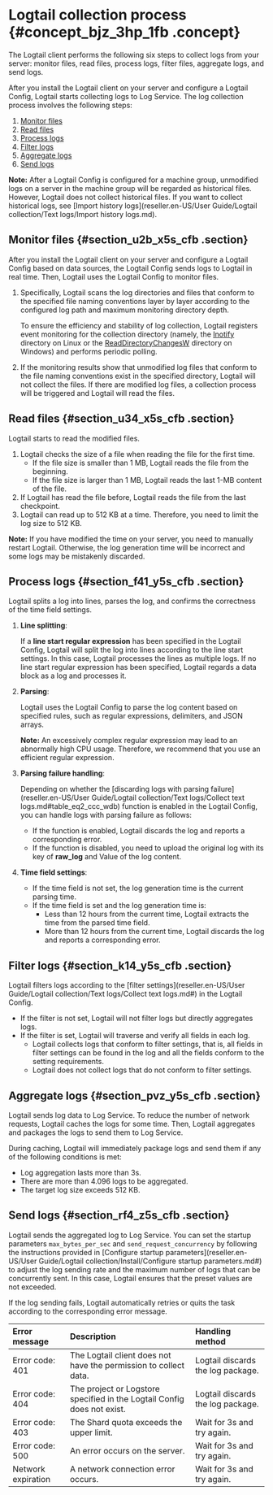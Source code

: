 # Logtail collection process {#concept_bjz_3hp_1fb .concept}

The Logtail client performs the following six steps to collect logs from your server: monitor files, read files, process logs, filter files, aggregate logs, and send logs.

After you install the Logtail client on your server and configure a Logtail Config, Logtail starts collecting logs to Log Service. The log collection process involves the following steps:

1.  [Monitor files](#)
2.  [Read files](#)
3.  [Process logs](#)
4.  [Filter logs](#)
5.  [Aggregate logs](#)
6.  [Send logs](#)

**Note:** After a Logtail Config is configured for a machine group, unmodified logs on a server in the machine group will be regarded as historical files. However, Logtail does not collect historical files. If you want to collect historical logs, see [Import history logs](reseller.en-US/User Guide/Logtail collection/Text logs/Import history logs.md).

## Monitor files {#section_u2b_x5s_cfb .section}

After you install the Logtail client on your server and configure a Logtail Config based on data sources, the Logtail Config sends logs to Logtail in real time. Then, Logtail uses the Logtail Config to monitor files.

1.  Specifically, Logtail scans the log directories and files that conform to the specified file naming conventions layer by layer according to the configured log path and maximum monitoring directory depth.

    To ensure the efficiency and stability of log collection, Logtail registers event monitoring for the collection directory \(namely, the [Inotify](http://man7.org/linux/man-pages/man7/inotify.7.html) directory on Linux or the [ReadDirectoryChangesW](https://docs.microsoft.com/zh-cn/windows/desktop/api/winbase/nf-winbase-readdirectorychangesw) directory on Windows\) and performs periodic polling.

2.  If the monitoring results show that unmodified log files that conform to the file naming conventions exist in the specified directory, Logtail will not collect the files. If there are modified log files, a collection process will be triggered and Logtail will read the files.

## Read files {#section_u34_x5s_cfb .section}

Logtail starts to read the modified files.

1.  Logtail checks the size of a file when reading the file for the first time.
    -   If the file size is smaller than 1 MB, Logtail reads the file from the beginning.
    -   If the file size is larger than 1 MB, Logtail reads the last 1-MB content of the file.
2.  If Logtail has read the file before, Logtail reads the file from the last checkpoint.
3.  Logtail can read up to 512 KB at a time. Therefore, you need to limit the log size to 512 KB.

**Note:** If you have modified the time on your server, you need to manually restart Logtail. Otherwise, the log generation time will be incorrect and some logs may be mistakenly discarded.

## Process logs {#section_f41_y5s_cfb .section}

Logtail splits a log into lines, parses the log, and confirms the correctness of the time field settings.

1.  **Line splitting**:

    If a **line start regular expression** has been specified in the Logtail Config, Logtail will split the log into lines according to the line start settings. In this case, Logtail processes the lines as multiple logs. If no line start regular expression has been specified, Logtail regards a data block as a log and processes it.

2.  **Parsing**:

    Logtail uses the Logtail Config to parse the log content based on specified rules, such as regular expressions, delimiters, and JSON arrays.

    **Note:** An excessively complex regular expression may lead to an abnormally high CPU usage. Therefore, we recommend that you use an efficient regular expression.

3.  **Parsing failure handling**:

    Depending on whether the [discarding logs with parsing failure](reseller.en-US/User Guide/Logtail collection/Text logs/Collect text logs.md#table_eq2_ccc_wdb) function is enabled in the Logtail Config, you can handle logs with parsing failure as follows:

    -   If the function is enabled, Logtail discards the log and reports a corresponding error.
    -   If the function is disabled, you need to upload the original log with its key of **raw\_log** and Value of the log content.
4.  **Time field settings**:

    -   If the time field is not set, the log generation time is the current parsing time.
    -   If the time field is set and the log generation time is:
        -   Less than 12 hours from the current time, Logtail extracts the time from the parsed time field.
        -   More than 12 hours from the current time, Logtail discards the log and reports a corresponding error.

## Filter logs {#section_k14_y5s_cfb .section}

Logtail filters logs according to the [filter settings](reseller.en-US/User Guide/Logtail collection/Text logs/Collect text logs.md#) in the Logtail Config.

-   If the filter is not set, Logtail will not filter logs but directly aggregates logs.
-   If the filter is set, Logtail will traverse and verify all fields in each log.
    -   Logtail collects logs that conform to filter settings, that is, all fields in filter settings can be found in the log and all the fields conform to the setting requirements.
    -   Logtail does not collect logs that do not conform to filter settings.

## Aggregate logs {#section_pvz_y5s_cfb .section}

Logtail sends log data to Log Service. To reduce the number of network requests, Logtail caches the logs for some time. Then, Logtail aggregates and packages the logs to send them to Log Service.

During caching, Logtail will immediately package logs and send them if any of the following conditions is met:

-   Log aggregation lasts more than 3s.
-   There are more than 4.096 logs to be aggregated.
-   The target log size exceeds 512 KB.

## Send logs {#section_rf4_z5s_cfb .section}

Logtail sends the aggregated log to Log Service. You can set the startup parameters `max_bytes_per_sec` and `send_request_concurrency` by following the instructions provided in [Configure startup parameters](reseller.en-US/User Guide/Logtail collection/Install/Configure startup parameters.md#) to adjust the log sending rate and the maximum number of logs that can be concurrently sent. In this case, Logtail ensures that the preset values are not exceeded.

If the log sending fails, Logtail automatically retries or quits the task according to the corresponding error message.

|Error message|Description|Handling method|
|:------------|:----------|:--------------|
|Error code: 401|The Logtail client does not have the permission to collect data.|Logtail discards the log package.|
|Error code: 404|The project or Logstore specified in the Logtail Config does not exist.|Logtail discards the log package.|
|Error code: 403|The Shard quota exceeds the upper limit.|Wait for 3s and try again.|
|Error code: 500|An error occurs on the server.|Wait for 3s and try again.|
|Network expiration|A network connection error occurs.|Wait for 3s and try again.|

